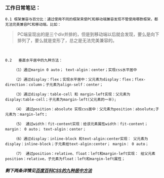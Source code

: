 ### 工作日常笔记：

`0.1 框架兼容与百分比：通过使用不同的框架来使PC和移动端兼容发现不管使用哪款框架，都无法完美兼容PC和移动端。比如：`
<br>
>PC端呈现出的是三个div并排的，但是到移动端以后就会发现，要么是向下排列了，要么就是变形了，总之是无法完美兼容的。
>
<br>

`0.2   垂直水平居中的九种方法：`
```
	（1）通过margin 0 auto； text-algin：center；实现css水平居中

	（2）通过display：flex；实现水平居中：父元素为display：flex；flex-direction：column；子元素为align-self：center；

	（3）通过display：table-cell 和 margin-left实现：父元素为display:table-cell；子元素为margin-left(父元素的一半);

	（4） 通过position：absolute 实现css居中：父元素为position：absolute;子元素为：margin-left；

	（5） 通过width：fit-content实现：给该元素属性width：fit-content； margin： 0 auto； text-algin：center；

	（6）通过display：inline-block 和text-algin:center实现： 父元素为display：inline-block；子元素给text-algin:center； margin： 0 auto；

	（7） 通过position：relative、float：left和margin-left实现： 给父元素position：relative，子元素为float：left和margin-left属性；
```
##### 剩下两条详情见[百度百科CSS的九种居中方法](http://jingyan.baidu.com/article/86112f1381081127379787bb.html?allowHTTP=1)